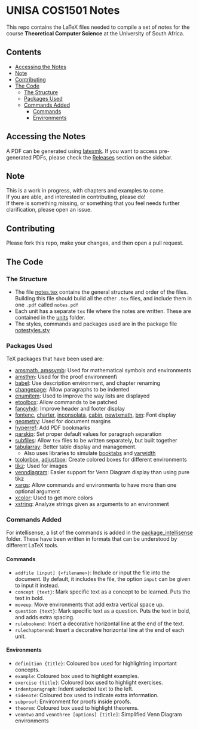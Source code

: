 # UNISA COS1501 Notes

This repo contains the LaTeX files needed to compile a set of notes for the course **Theoretical Computer Science** at the University of South Africa.

## Contents
- [Accessing the Notes](#accessing-the-notes)
- [Note](#note)
- [Contributing](#contributing)
- [The Code](#the-code)
  - [The Structure](#the-structure)
  - [Packages Used](#packages-used)
  - [Commands Added](#commands-added)
    - [Commands](#commands)
    - [Environments](#environments)

## Accessing the Notes

A PDF can be generated using [latexmk](https://ctan.org/pkg/latexmk). If you want to access pre-generated PDFs, please check the [Releases](https://github.com/Unisa-Notes/COS1501/releases) section on the sidebar.

## Note
This is a work in progress, with chapters and examples to come.  
If you are able, and interested in contributing, please do!  
If there is something missing, or something that you feel needs further clarification, please open an issue.

## Contributing
Please fork this repo, make your changes, and then open a pull request.

## The Code
### The Structure
- The file [notes.tex](notes.tex) contains the general structure and order of the files. Building this file should build all the other `.tex` files, and include them in one `.pdf` called `notes.pdf`
- Each unit has a separate `tex` file where the notes are written. These are contained in the [units](./units) folder.
- The styles, commands and packages used are in the package file [notestyles.sty](notestyles.sty)

### Packages Used
TeX packages that have been used are:
- [amsmath, amssymb](https://www.ctan.org/pkg/amsmath): Used for mathematical symbols and environments
- [amsthm](https://ctan.org/pkg/amsthm): Used for the proof environment\
- [babel](https://ctan.org/pkg/babel): Use description environment, and chapter renaming
- [changepage](https://ctan.org/pkg/changepage): Allow paragraphs to be indented
- [enumitem](https://ctan.org/pkg/enumitem): Used to improve the way lists are displayed
- [etoolbox](https://ctan.org/pkg/etoolbox): Allow commands to be patched
- [fancyhdr](https://ctan.org/pkg/fancyhdr): Improve header and footer display
- [fontenc](https://ctan.org/pkg/fontenc), [charter](https://ctan.org/pkg/charter), [inconsolata](https://ctan.org/pkg/inconsolata), [cabin](https://ctan.org/pkg/cabin), [newtxmath](https://ctan.org/pkg/newtx), [bm](https://ctan.org/pkg/bm): Font display
- [geometry](https://ctan.org/pkg/geometry): Used for document margins
- [hyperref](https://ctan.org/pkg/hyperref): Add PDF bookmarks
- [parskip](https://ctan.org/pkg/parskip): Set proper default values for paragraph separation
- [subfiles](https://ctan.org/pkg/subfiles): Allow `tex` files to be written separately, but built together
- [tabularray](https://ctan.org/pkg/tabularray): Better table display and management.
  * Also uses libraries to simulate [booktabs](https://ctan.org/pkg/booktabs) and [varwidth](https://ctan.org/pkg/varwidth)
- [tcolorbox](https://ctan.org/pkg/tcolorbox), [adjustbox](https://ctan.org/pkg/adjustbox): Create colored boxes for different environments
- [tikz](https://ctan.org/pkg/tikz): Used for images
- [venndiagram](https://ctan.org/pkg/venndiagram): Easier support for Venn Diagram display than using pure tikz
- [xargs](https://ctan.org/pkg/xargs): Allow commands and environments to have more than one optional argument
- [xcolor](https://ctan.org/pkg/xcolor): Used to get more colors
- [xstring](https://ctan.org/pkg/xstring): Analyze strings given as arguments to an environment


### Commands Added
For intellisense, a list of the commands is added in the [package_intellisense](./package_intellisense/) folder. These have been written in formats that can be understood by different LaTeX tools.

#### Commands
- `addfile [input] {<filename>}`: Include or input the file into the document. By default, it includes the file, the option `input` can be given to input it instead.
- `concept {text}`: Mark specific text as a concept to be learned. Puts the text in bold.
- `moveup`: Move environments that add extra vertical space up.
- `question {text}`: Mark specific text as a question. Puts the text in bold, and adds extra spacing.
- `rulebookend`: Insert a decorative horizontal line at the end of the text.
- `rulechapterend`: Insert a decorative horizontal line at the end of each unit.

#### Environments
- `definition {title}`: Coloured box used for highlighting important concepts.
- `example`: Coloured box used to highlight examples.
- `exercise {title}`: Coloured box used to highlight exercises.
- `indentparagraph`: Indent selected text to the left.
- `sidenote`: Coloured box used to indicate extra information.
- `subproof`: Environment for proofs inside proofs.
- `theorem`: Coloured box used to highlight theorems.
- `venntwo` and `vennthree [options] [title]`: Simplified Venn Diagram environments
